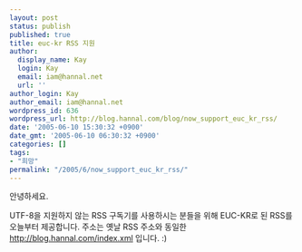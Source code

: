 ```yaml
---
layout: post
status: publish
published: true
title: euc-kr RSS 지원
author:
  display_name: Kay
  login: Kay
  email: iam@hannal.net
  url: ''
author_login: Kay
author_email: iam@hannal.net
wordpress_id: 636
wordpress_url: http://blog.hannal.com/blog/now_support_euc_kr_rss/
date: '2005-06-10 15:30:32 +0900'
date_gmt: '2005-06-10 06:30:32 +0900'
categories: []
tags:
- "희망"
permalink: "/2005/6/now_support_euc_kr_rss/"
---
```

<p>안녕하세요.</p>
<p>UTF-8을 지원하지 않는 RSS 구독기를 사용하시는 분들을 위해 EUC-KR로 된 RSS를 오늘부터 제공합니다. 주소는 옛날 RSS 주소와 동일한 <a href="http://blog.hannal.com/index.xml">http://blog.hannal.com/index.xml</a> 입니다. :)</p>
